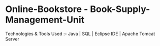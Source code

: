 # Online-Bookstore - Book-Supply-Management-Unit
Technologies & Tools Used :- Java | SQL | Eclipse IDE | Apache Tomcat Server

